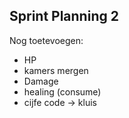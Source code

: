 ## Sprint Planning 2

Nog toetevoegen:

- HP
- kamers mergen
- Damage
- healing (consume)
- cijfe code -> kluis 